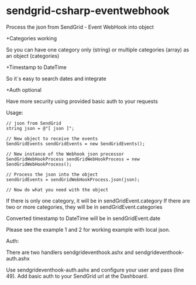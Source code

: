 # sendgrid-csharp-eventwebhook

Process the json from SendGrid - Event WebHook into object

+Categories working

So you can have one category only (string) or multiple categories (array) as an object (categories)


+Timestamp to DateTime

So it´s easy to search dates and integrate


+Auth optional

Have more security using provided basic auth to your requests


Usage:

    
    // json from SendGrid
    string json = @"[ json ]";
    
    // New object to receive the events
    SendGridEvents sendGridEvents = new SendGridEvents();
    
    // New instance of the Webhook json processor
    SendGridWebHookProcess sendGridWebHookProcess = new SendGridWebHookProcess();
    
    // Process the json into the object
    sendGridEvents = sendGridWebHookProcess.json(json);
    
    // Now do what you need with the object
    

If there is only one category, it will be in sendGridEvent.category
If there are two or more categories, they will be in sendGridEvent.categories

Converted timestamp to DateTime will be in sendGridEvent.date

Please see the example 1 and 2 for working example with local json.

Auth:

There are two handlers sendgrideventhook.ashx and sendgrideventhook-auth.ashx

Use sendgrideventhook-auth.ashx and configure your user and pass (line 49).
Add basic auth to your SendGrid url at the Dashboard.


